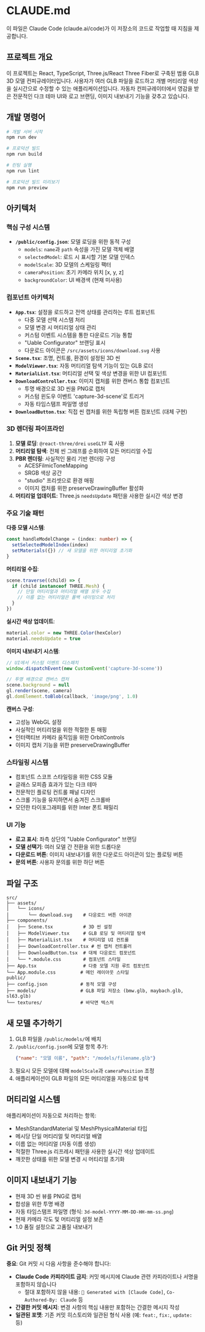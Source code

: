 # CLAUDE.md

이 파일은 Claude Code (claude.ai/code)가 이 저장소의 코드로 작업할 때 지침을 제공합니다.

## 프로젝트 개요

이 프로젝트는 React, TypeScript, Three.js/React Three Fiber로 구축된 범용 GLB 3D 모델 컨피규레이터입니다. 사용자가 여러 GLB 파일을 로드하고 개별 머티리얼 색상을 실시간으로 수정할 수 있는 애플리케이션입니다. 자동차 컨피규레이터에서 영감을 받은 전문적인 다크 테마 UI와 로고 브랜딩, 이미지 내보내기 기능을 갖추고 있습니다.

## 개발 명령어

```bash
# 개발 서버 시작
npm run dev

# 프로덕션 빌드  
npm run build

# 린팅 실행
npm run lint

# 프로덕션 빌드 미리보기
npm run preview
```

## 아키텍처

### 핵심 구성 시스템
- **`/public/config.json`**: 모델 로딩을 위한 동적 구성
  - `models`: `name`과 `path` 속성을 가진 모델 객체 배열
  - `selectedModel`: 로드 시 표시할 기본 모델 인덱스
  - `modelScale`: 3D 모델의 스케일링 팩터
  - `cameraPosition`: 초기 카메라 위치 [x, y, z]
  - `backgroundColor`: UI 배경색 (현재 미사용)

### 컴포넌트 아키텍처
- **`App.tsx`**: 설정을 로드하고 전역 상태를 관리하는 루트 컴포넌트
  - 다중 모델 선택 시스템 처리
  - 모델 변경 시 머티리얼 상태 관리
  - 커스텀 이벤트 시스템을 통한 다운로드 기능 통합
  - "Uable Configurator" 브랜딩 표시
  - 다운로드 아이콘은 `/src/assets/icons/download.svg` 사용
- **`Scene.tsx`**: 조명, 컨트롤, 환경이 설정된 3D 씬
- **`ModelViewer.tsx`**: 자동 머티리얼 탐색 기능이 있는 GLB 로더
- **`MaterialList.tsx`**: 머티리얼 선택 및 색상 변경을 위한 UI 컴포넌트
- **`DownloadController.tsx`**: 이미지 캡처를 위한 캔버스 통합 컴포넌트
  - 투명 배경으로 3D 씬을 PNG로 캡처
  - 커스텀 윈도우 이벤트 'capture-3d-scene'로 트리거
  - 자동 타임스탬프 파일명 생성
- **`DownloadButton.tsx`**: 직접 씬 캡처를 위한 독립형 버튼 컴포넌트 (대체 구현)

### 3D 렌더링 파이프라인
1. **모델 로딩**: `@react-three/drei` `useGLTF` 훅 사용
2. **머티리얼 탐색**: 전체 씬 그래프를 순회하여 모든 머티리얼 수집
3. **PBR 렌더링**: 사실적인 물리 기반 렌더링 구성
   - ACESFilmicToneMapping
   - SRGB 색상 공간
   - "studio" 프리셋으로 환경 매핑
   - 이미지 캡처를 위한 preserveDrawingBuffer 활성화
4. **머티리얼 업데이트**: Three.js `needsUpdate` 패턴을 사용한 실시간 색상 변경

### 주요 기술 패턴

**다중 모델 시스템**:
```typescript
const handleModelChange = (index: number) => {
  setSelectedModelIndex(index)
  setMaterials({}) // 새 모델을 위한 머티리얼 초기화
}
```

**머티리얼 수집**:
```typescript
scene.traverse((child) => {
  if (child instanceof THREE.Mesh) {
    // 단일 머티리얼과 머티리얼 배열 모두 수집
    // 이름 없는 머티리얼은 폴백 네이밍으로 처리
  }
})
```

**실시간 색상 업데이트**:
```typescript
material.color = new THREE.Color(hexColor)
material.needsUpdate = true
```

**이미지 내보내기 시스템**:
```typescript
// UI에서 커스텀 이벤트 디스패치
window.dispatchEvent(new CustomEvent('capture-3d-scene'))

// 투명 배경으로 캔버스 캡처
scene.background = null
gl.render(scene, camera)
gl.domElement.toBlob(callback, 'image/png', 1.0)
```

**캔버스 구성**:
- 고성능 WebGL 설정
- 사실적인 머티리얼을 위한 적절한 톤 매핑
- 인터랙티브 카메라 움직임을 위한 OrbitControls
- 이미지 캡처 기능을 위한 preserveDrawingBuffer

### 스타일링 시스템
- 컴포넌트 스코프 스타일링을 위한 CSS 모듈
- 글래스 모피즘 효과가 있는 다크 테마
- 전문적인 플로팅 컨트롤 패널 디자인
- 스크롤 기능을 유지하면서 숨겨진 스크롤바
- 모던한 타이포그래피를 위한 Inter 폰트 패밀리

### UI 기능
- **로고 표시**: 좌측 상단의 "Uable Configurator" 브랜딩
- **모델 선택기**: 여러 모델 간 전환을 위한 드롭다운
- **다운로드 버튼**: 이미지 내보내기를 위한 다운로드 아이콘이 있는 플로팅 버튼
- **문의 버튼**: 사용자 문의를 위한 하단 버튼

## 파일 구조
```
src/
├── assets/
│   └── icons/
│       └── download.svg    # 다운로드 버튼 아이콘
├── components/
│   ├── Scene.tsx           # 3D 씬 설정
│   ├── ModelViewer.tsx     # GLB 로딩 및 머티리얼 탐색
│   ├── MaterialList.tsx    # 머티리얼 UI 컨트롤
│   ├── DownloadController.tsx # 씬 캡처 컨트롤러
│   ├── DownloadButton.tsx  # 대체 다운로드 컴포넌트
│   └── *.module.css        # 컴포넌트 스타일
├── App.tsx                 # 다중 모델 지원 루트 컴포넌트
└── App.module.css         # 메인 레이아웃 스타일
public/
├── config.json            # 동적 모델 구성
├── models/                # GLB 파일 저장소 (bmw.glb, maybach.glb, sl63.glb)
└── textures/              # 바닥면 텍스처
```

## 새 모델 추가하기
1. GLB 파일을 `/public/models/`에 배치
2. `/public/config.json`에 모델 항목 추가:
   ```json
   {"name": "모델 이름", "path": "/models/filename.glb"}
   ```
3. 필요시 모든 모델에 대해 `modelScale`과 `cameraPosition` 조정
4. 애플리케이션이 GLB 파일의 모든 머티리얼을 자동으로 탐색

## 머티리얼 시스템
애플리케이션이 자동으로 처리하는 항목:
- MeshStandardMaterial 및 MeshPhysicalMaterial 타입
- 메시당 단일 머티리얼 및 머티리얼 배열
- 이름 없는 머티리얼 (자동 이름 생성)
- 적절한 Three.js 리프레시 패턴을 사용한 실시간 색상 업데이트
- 깨끗한 상태를 위한 모델 변경 시 머티리얼 초기화

## 이미지 내보내기 기능
- 현재 3D 씬 뷰를 PNG로 캡처
- 합성을 위한 투명 배경
- 자동 타임스탬프 파일명 (형식: `3d-model-YYYY-MM-DD-HH-mm-ss.png`)
- 현재 카메라 각도 및 머티리얼 설정 보존
- 1.0 품질 설정으로 고품질 내보내기

## Git 커밋 정책

**중요**: Git 커밋 시 다음 사항을 준수해야 합니다:

- **Claude Code 카피라이트 금지**: 커밋 메시지에 Claude 관련 카피라이트나 서명을 포함하지 않습니다
  - 절대 포함하지 않을 내용: `🤖 Generated with [Claude Code]`, `Co-Authored-By: Claude` 등
- **간결한 커밋 메시지**: 변경 사항의 핵심 내용만 포함하는 간결한 메시지 작성
- **일관된 포맷**: 기존 커밋 히스토리와 일관된 형식 사용 (예: `feat:`, `fix:`, `update:` 등)
